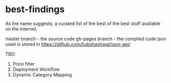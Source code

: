 # best-findings
As the name suggests, a curated list of the best of the best stuff available on the internet.


master branch - the source code
gh-pages branch - the complied code
json used is stored in https://github.com/hubshashwat/json-api/

TBD:

1. Price filter
2. Deployment Workflow
3. Dynamic Category Mapping
